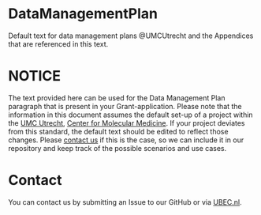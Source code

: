 # DataManagementPlan
Default text for data management plans @UMCUtrecht and the Appendices that are referenced in this text. 

# NOTICE
The text provided here can be used for the Data Management Plan paragraph that is present in your Grant-application. Please note that the information in this document  assumes the default set-up of a project within the [UMC Utrecht](www.umcutrecht.nl/), [Center for Molecular Medicine](http://www.umcutrecht.nl/en/Research/Research-centers/Center-for-Molecular-Medicine). If your project deviates from this standard, the default text should be edited to reflect those changes. Please [contact us](http://www.ubec.nl/contact/) if this is the case, so we can include it in our repository and keep track of the possible scenarios and use cases.

# Contact
You can contact us by submitting an Issue to our GitHub or via [UBEC.nl](http://www.ubec.nl/).
